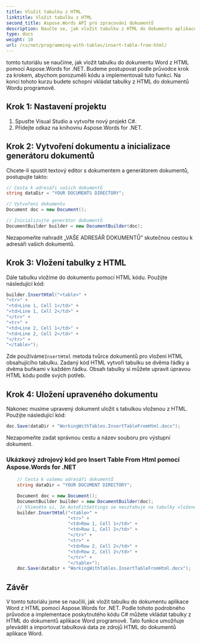 ```yaml
---
title: Vložit tabulku z HTML
linktitle: Vložit tabulku z HTML
second_title: Aspose.Words API pro zpracování dokumentů
description: Naučte se, jak vložit tabulku z HTML do dokumentu aplikace Word pomocí Aspose.Words for .NET.
type: docs
weight: 10
url: /cs/net/programming-with-tables/insert-table-from-html/
---
```


tomto tutoriálu se naučíme, jak vložit tabulku do dokumentu Word z HTML pomocí Aspose.Words for .NET. Budeme postupovat podle průvodce krok za krokem, abychom porozuměli kódu a implementovali tuto funkci. Na konci tohoto kurzu budete schopni vkládat tabulky z HTML do dokumentů Wordu programově.

## Krok 1: Nastavení projektu
1. Spusťte Visual Studio a vytvořte nový projekt C#.
2. Přidejte odkaz na knihovnu Aspose.Words for .NET.

## Krok 2: Vytvoření dokumentu a inicializace generátoru dokumentů
Chcete-li spustit textový editor s dokumentem a generátorem dokumentů, postupujte takto:

```csharp
// Cesta k adresáři vašich dokumentů
string dataDir = "YOUR DOCUMENTS DIRECTORY";

// Vytvoření dokumentu
Document doc = new Document();

// Inicializujte generátor dokumentů
DocumentBuilder builder = new DocumentBuilder(doc);
```

Nezapomeňte nahradit „VAŠE ADRESÁŘ DOKUMENTŮ“ skutečnou cestou k adresáři vašich dokumentů.

## Krok 3: Vložení tabulky z HTML
Dále tabulku vložíme do dokumentu pomocí HTML kódu. Použijte následující kód:

```csharp
builder.InsertHtml("<table>" +
"<tr>" +
"<td>Line 1, Cell 1</td>" +
"<td>Line 1, Cell 2</td>" +
"</tr>" +
"<tr>" +
"<td>Line 2, Cell 1</td>" +
"<td>Line 2, Cell 2</td>" +
"</tr>" +
"</table>");
```

 Zde používáme`InsertHtml` metoda tvůrce dokumentů pro vložení HTML obsahujícího tabulku. Zadaný kód HTML vytvoří tabulku se dvěma řádky a dvěma buňkami v každém řádku. Obsah tabulky si můžete upravit úpravou HTML kódu podle svých potřeb.

## Krok 4: Uložení upraveného dokumentu
Nakonec musíme upravený dokument uložit s tabulkou vloženou z HTML. Použijte následující kód:

```csharp
doc.Save(dataDir + "WorkingWithTables.InsertTableFromHtml.docx");
```

Nezapomeňte zadat správnou cestu a název souboru pro výstupní dokument.

### Ukázkový zdrojový kód pro Insert Table From Html pomocí Aspose.Words for .NET 

```csharp
	// Cesta k vašemu adresáři dokumentů
	string dataDir = "YOUR DOCUMENT DIRECTORY";

	Document doc = new Document();
	DocumentBuilder builder = new DocumentBuilder(doc);
	// Všimněte si, že AutoFitSettings se nevztahuje na tabulky vložené z HTML.
	builder.InsertHtml("<table>" +
					   "<tr>" +
					   "<td>Row 1, Cell 1</td>" +
					   "<td>Row 1, Cell 2</td>" +
					   "</tr>" +
					   "<tr>" +
					   "<td>Row 2, Cell 2</td>" +
					   "<td>Row 2, Cell 2</td>" +
					   "</tr>" +
					   "</table>");
	doc.Save(dataDir + "WorkingWithTables.InsertTableFromHtml.docx");
```

## Závěr
V tomto tutoriálu jsme se naučili, jak vložit tabulku do dokumentu aplikace Word z HTML pomocí Aspose.Words for .NET. Podle tohoto podrobného průvodce a implementace poskytnutého kódu C# můžete vkládat tabulky z HTML do dokumentů aplikace Word programově. Tato funkce umožňuje převádět a importovat tabulková data ze zdrojů HTML do dokumentů aplikace Word.
